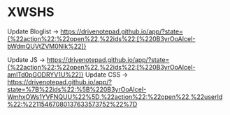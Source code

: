 # XWSHS
Update Bloglist -> https://drivenotepad.github.io/app/?state={%22action%22:%22open%22,%22ids%22:[%220B3yrOoAIceI-bWdmQUVtZVM0Nlk%22]}

Update JS -> https://drivenotepad.github.io/app/?state={%22action%22:%22open%22,%22ids%22:[%220B3yrOoAIceI-amlTd0pGODRYV1U%22]}
Update CSS -> https://drivenotepad.github.io/app/?state=%7B%22ids%22:%5B%220B3yrOoAIceI-WmhxOWs1YVFNQUU%22%5D,%22action%22:%22open%22,%22userId%22:%22115467080137633573752%22%7D
